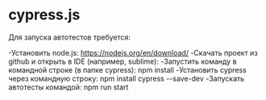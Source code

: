 # cypress.js
Для запуска автотестов требуется:

-Установить node.js: https://nodejs.org/en/download/
-Скачать проект из github и открыть в IDE (например, sublime):
-Запустить команду в командной строке (в папке cypress): npm install
-Установить cypress через командную строку: npm install cypress --save-dev
-Запускать автотесты командой: npm run start
